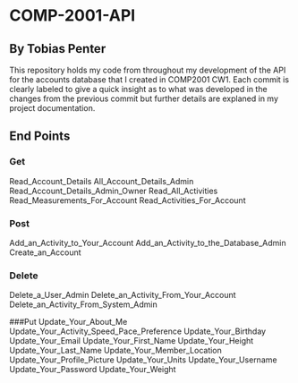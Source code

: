 # COMP-2001-API
## By Tobias Penter

This repository holds my code from throughout my development of the API for the accounts database that I created in COMP2001 CW1. Each commit is clearly labeled to give a quick insight as to what was developed in the changes from the previous commit but further details are explaned in my project documentation.

## End Points

### Get
Read_Account_Details
All_Account_Details_Admin
Read_Account_Details_Admin_Owner
Read_All_Activities
Read_Measurements_For_Account
Read_Activities_For_Account

### Post
Add_an_Activity_to_Your_Account
Add_an_Activity_to_the_Database_Admin
Create_an_Account

### Delete
Delete_a_User_Admin
Delete_an_Activity_From_Your_Account
Delete_an_Activity_From_System_Admin

###Put
Update_Your_About_Me
Update_Your_Activity_Speed_Pace_Preference
Update_Your_Birthday
Update_Your_Email
Update_Your_First_Name
Update_Your_Height
Update_Your_Last_Name
Update_Your_Member_Location
Update_Your_Profile_Picture
Update_Your_Units
Update_Your_Username
Update_Your_Password
Update_Your_Weight
